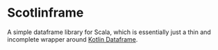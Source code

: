 # Scotlinframe

A simple dataframe library for Scala, which is essentially just a 
thin and incomplete wrapper around [Kotlin Dataframe](https://github.com/Kotlin/dataframe).